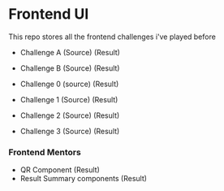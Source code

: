 # Frontend UI

This repo stores all the frontend challenges i've played before

- Challenge A (Source) (Result)
- Challenge B (Source) (Result)

- Challenge 0 (source) (Result)
- Challenge 1 (Source) (Result)
- Challenge 2 (Source) (Result)
- Challenge 3 (Source) (Result)

### Frontend Mentors

- QR Component (Result)
- Result Summary components (Result)